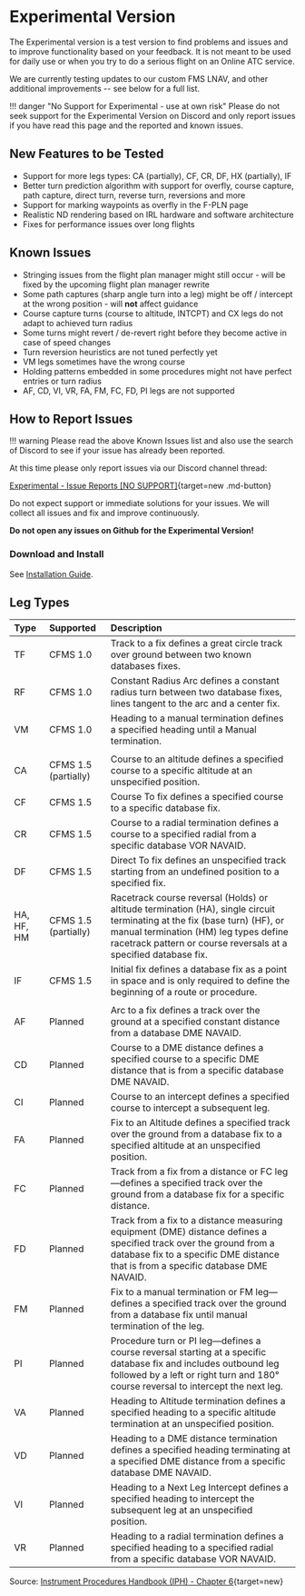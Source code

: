 # Experimental Version

The Experimental version is a test version to find problems and issues and to improve functionality based on your feedback. It is not meant to be used for daily use or when you try to do a serious flight on an Online ATC service.

We are currently testing updates to our custom FMS LNAV, and other additional improvements -- see below for a full list.

!!! danger "No Support for Experimental - use at own risk"
    Please do not seek support for the Experimental Version on Discord and only report issues if you have read this page and the reported and known issues.

## New Features to be Tested

- Support for more legs types: CA (partially), CF, CR, DF, HX (partially), IF
- Better turn prediction algorithm with support for overfly, course capture, path capture, direct turn, reverse turn, reversions and more
- Support for marking waypoints as overfly in the F-PLN page
- Realistic ND rendering based on IRL hardware and software architecture
- Fixes for performance issues over long flights

## Known Issues

- Stringing issues from the flight plan manager might still occur - will be fixed by the upcoming flight plan manager rewrite
- Some path captures (sharp angle turn into a leg) might be off / intercept at the wrong position - will **not** affect guidance
- Course capture turns (course to altitude, INTCPT) and CX legs do not adapt to achieved turn radius
- Some turns might revert / de-revert right before they become active in case of speed changes
- Turn reversion heuristics are not tuned perfectly yet
- VM legs sometimes have the wrong course
- Holding patterns embedded in some procedures might not have perfect entries or turn radius
- AF, CD, VI, VR, FA, FM, FC, FD, PI legs are not supported

## How to Report Issues

!!! warning
    Please read the above Known Issues list and also use the search of  Discord to see if your issue has already been reported.

At this time please only report issues via our Discord channel thread:

 [Experimental - Issue Reports [NO SUPPORT]](https://discord.com/channels/738864299392630914/926586416820011098/926592547059531866){target=new .md-button}

Do not expect support or immediate solutions for your issues. We will collect all issues and fix and improve continuously.

**Do not open any issues on Github for the Experimental Version!**

### Download and Install

See [Installation Guide](../installation.md#downloads).

## Leg Types

| Type       | Supported            | Description                                                                                                                                                                                                                            |
|:-----------|:---------------------|:---------------------------------------------------------------------------------------------------------------------------------------------------------------------------------------------------------------------------------------|
| TF         | CFMS 1.0             | Track to a fix defines a great circle track over ground between two known databases fixes.                                                                                                                                             |
| RF         | CFMS 1.0             | Constant Radius Arc defines a constant radius turn between two database fixes, lines tangent to the arc and a center fix.                                                                                                              |
| VM         | CFMS 1.0             | Heading to a manual termination defines a specified heading until a Manual termination.                                                                                                                                                |
|            |                      |                                                                                                                                                                                                                                        |
| CA         | CFMS 1.5 (partially) | Course to an altitude defines a specified course to a specific altitude at an unspecified position.                                                                                                                                    |
| CF         | CFMS 1.5             | Course To fix defines a specified course to a specific database fix.                                                                                                                                                                   |
| CR         | CFMS 1.5             | Course to a radial termination defines a course to a specified radial from a specific database VOR NAVAID.                                                                                                                             |
| DF         | CFMS 1.5             | Direct To fix defines an unspecified track starting from an undefined position to a specified fix.                                                                                                                                     |
| HA, HF, HM | CFMS 1.5 (partially) | Racetrack course reversal (Holds) or altitude termination (HA), single circuit terminating at the fix (base turn) (HF), or manual termination (HM) leg types define racetrack pattern or course reversals at a specified database fix. |
| IF         | CFMS 1.5             | Initial fix defines a database fix as a point in space and is only required to define the beginning of a route or procedure.                                                                                                           |
|            |                      |                                                                                                                                                                                                                                        |
| AF         | Planned              | Arc to a fix defines a track over the ground at a specified constant distance from a database DME NAVAID.                                                                                                                              |
| CD         | Planned              | Course to a DME distance defines a specified course to a specific DME distance that is from a specific database DME NAVAID.                                                                                                            |
| CI         | Planned              | Course to an intercept defines a specified course to intercept a subsequent leg.                                                                                                                                                       |
| FA         | Planned              | Fix to an Altitude defines a specified track over the ground from a database fix to a specified altitude at an unspecified position.                                                                                                   |
| FC         | Planned              | Track from a fix from a distance or FC leg—defines a specified track over the ground from a database fix for a specific distance.                                                                                                      |
| FD         | Planned              | Track from a fix to a distance measuring equipment (DME) distance defines a specified track over the ground from a database fix to a specific DME distance that is from a specific database DME NAVAID.                                |
| FM         | Planned              | Fix to a manual termination or FM leg— defines a specified track over the ground from a database fix until manual termination of the leg.                                                                                              |
| PI         | Planned              | Procedure turn or PI leg—defines a course reversal starting at a specific database fix and includes outbound leg followed by a left or right turn and 180° course reversal to intercept the next leg.                                  |
| VA         | Planned              | Heading to Altitude termination defines a specified heading to a specific altitude termination at an unspecified position.                                                                                                             |
| VD         | Planned              | Heading to a DME distance termination defines a specified heading terminating at a specified DME distance from a specific database DME NAVAID.                                                                                         |
| VI         | Planned              | Heading to a Next Leg Intercept defines a specified heading to intercept the subsequent leg at an unspecified position.                                                                                                                |
| VR         | Planned              | Heading to a radial termination defines a specified heading to a specified radial from a specific database VOR NAVAID.                                                                                                                 |

Source: [Instrument Procedures Handbook (IPH) - Chapter 6](https://www.faa.gov/regulations_policies/handbooks_manuals/aviation/instrument_procedures_handbook/){target=new}

